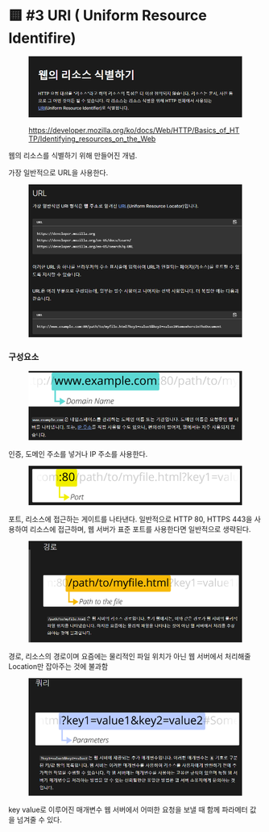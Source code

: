 # 🟨 #3 URI ( Uniform Resource Identifire)

<figure><img src="../.gitbook/assets/image (5).png" alt=""><figcaption><p><a href="https://developer.mozilla.org/ko/docs/Web/HTTP/Basics_of_HTTP/Identifying_resources_on_the_Web">https://developer.mozilla.org/ko/docs/Web/HTTP/Basics_of_HTTP/Identifying_resources_on_the_Web</a></p></figcaption></figure>

웹의  리소스를 식별하기 위해 만들어진 개념.

가장 일반적으로 URL을 사용한다.

<figure><img src="../.gitbook/assets/image (1) (1) (1) (1) (1) (1).png" alt=""><figcaption></figcaption></figure>

### 구성요소

<figure><img src="../.gitbook/assets/image (2) (1) (1) (1).png" alt=""><figcaption></figcaption></figure>

인증, 도메인 주소를 넣거나 IP 주소를 사용한다.

<figure><img src="../.gitbook/assets/image (3) (1) (1) (1).png" alt=""><figcaption></figcaption></figure>

포트, 리소스에 접근하는 게이트를 나타낸다. 일반적으로 HTTP 80, HTTPS 443을 사용하여 리소스에 접근하며,  웹  서버가 표준 포트를 사용한다면 일반적으로 생략된다.

<figure><img src="../.gitbook/assets/image (4) (1).png" alt=""><figcaption></figcaption></figure>

경로, 리소스의 경로이며 요즘에는 물리적인 파일 위치가 아닌 웹 서버에서 처리해줄 Location만 잡아주는 것에 불과함

<figure><img src="../.gitbook/assets/image (5) (1).png" alt=""><figcaption></figcaption></figure>

key value로 이루어진 매개변수 웹 서버에서 어떠한 요청을 보낼 때 함께 파라메터 값을 넘겨줄 수 있다.

